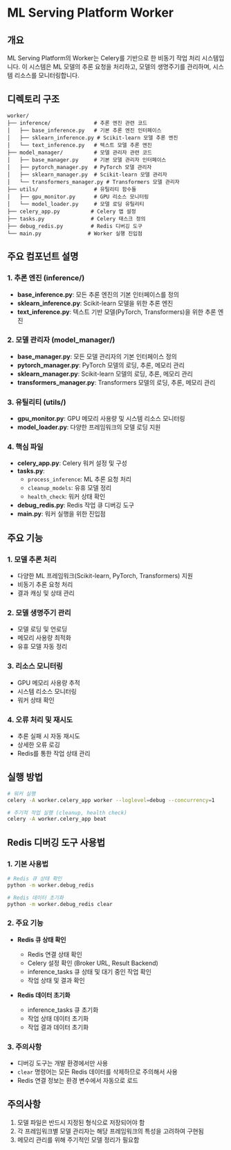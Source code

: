 # ML Serving Platform Worker

## 개요
ML Serving Platform의 Worker는 Celery를 기반으로 한 비동기 작업 처리 시스템입니다. 이 시스템은 ML 모델의 추론 요청을 처리하고, 모델의 생명주기를 관리하며, 시스템 리소스를 모니터링합니다.

## 디렉토리 구조
```
worker/
├── inference/              # 추론 엔진 관련 코드
│   ├── base_inference.py   # 기본 추론 엔진 인터페이스
│   ├── sklearn_inference.py # Scikit-learn 모델 추론 엔진
│   └── text_inference.py   # 텍스트 모델 추론 엔진
├── model_manager/          # 모델 관리자 관련 코드
│   ├── base_manager.py     # 기본 모델 관리자 인터페이스
│   ├── pytorch_manager.py  # PyTorch 모델 관리자
│   ├── sklearn_manager.py  # Scikit-learn 모델 관리자
│   └── transformers_manager.py # Transformers 모델 관리자
├── utils/                  # 유틸리티 함수들
│   ├── gpu_monitor.py      # GPU 리소스 모니터링
│   └── model_loader.py     # 모델 로딩 유틸리티
├── celery_app.py          # Celery 앱 설정
├── tasks.py               # Celery 태스크 정의
├── debug_redis.py         # Redis 디버깅 도구
└── main.py               # Worker 실행 진입점
```

## 주요 컴포넌트 설명

### 1. 추론 엔진 (inference/)
- **base_inference.py**: 모든 추론 엔진의 기본 인터페이스를 정의
- **sklearn_inference.py**: Scikit-learn 모델을 위한 추론 엔진
- **text_inference.py**: 텍스트 기반 모델(PyTorch, Transformers)을 위한 추론 엔진

### 2. 모델 관리자 (model_manager/)
- **base_manager.py**: 모든 모델 관리자의 기본 인터페이스 정의
- **pytorch_manager.py**: PyTorch 모델의 로딩, 추론, 메모리 관리
- **sklearn_manager.py**: Scikit-learn 모델의 로딩, 추론, 메모리 관리
- **transformers_manager.py**: Transformers 모델의 로딩, 추론, 메모리 관리

### 3. 유틸리티 (utils/)
- **gpu_monitor.py**: GPU 메모리 사용량 및 시스템 리소스 모니터링
- **model_loader.py**: 다양한 프레임워크의 모델 로딩 지원

### 4. 핵심 파일
- **celery_app.py**: Celery 워커 설정 및 구성
- **tasks.py**: 
  - `process_inference`: ML 추론 요청 처리
  - `cleanup_models`: 유휴 모델 정리
  - `health_check`: 워커 상태 확인
- **debug_redis.py**: Redis 작업 큐 디버깅 도구
- **main.py**: 워커 실행을 위한 진입점

## 주요 기능

### 1. 모델 추론 처리
- 다양한 ML 프레임워크(Scikit-learn, PyTorch, Transformers) 지원
- 비동기 추론 요청 처리
- 결과 캐싱 및 상태 관리

### 2. 모델 생명주기 관리
- 모델 로딩 및 언로딩
- 메모리 사용량 최적화
- 유휴 모델 자동 정리

### 3. 리소스 모니터링
- GPU 메모리 사용량 추적
- 시스템 리소스 모니터링
- 워커 상태 확인

### 4. 오류 처리 및 재시도
- 추론 실패 시 자동 재시도
- 상세한 오류 로깅
- Redis를 통한 작업 상태 관리

## 실행 방법
```bash
# 워커 실행
celery -A worker.celery_app worker --loglevel=debug --concurrency=1

# 주기적 작업 실행 (cleanup, health check)
celery -A worker.celery_app beat
```

## Redis 디버깅 도구 사용법

### 1. 기본 사용법
```bash
# Redis 큐 상태 확인
python -m worker.debug_redis

# Redis 데이터 초기화
python -m worker.debug_redis clear
```

### 2. 주요 기능
- **Redis 큐 상태 확인**
  - Redis 연결 상태 확인
  - Celery 설정 확인 (Broker URL, Result Backend)
  - inference_tasks 큐 상태 및 대기 중인 작업 확인
  - 작업 상태 및 결과 확인

- **Redis 데이터 초기화**
  - inference_tasks 큐 초기화
  - 작업 상태 데이터 초기화
  - 작업 결과 데이터 초기화

### 3. 주의사항
- 디버깅 도구는 개발 환경에서만 사용
- `clear` 명령어는 모든 Redis 데이터를 삭제하므로 주의해서 사용
- Redis 연결 정보는 환경 변수에서 자동으로 로드

## 주의사항
1. 모델 파일은 반드시 지정된 형식으로 저장되어야 함
2. 각 프레임워크별 모델 관리자는 해당 프레임워크의 특성을 고려하여 구현됨
3. 메모리 관리를 위해 주기적인 모델 정리가 필요함
